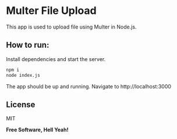 # Multer File Upload

This app is used to upload file using Multer in Node.js.

## How to run:

Install dependencies and start the server.

```bash
npm i
node index.js
```

The app should be up and running.
Navigate to http://localhost:3000

## License

MIT

**Free Software, Hell Yeah!**
